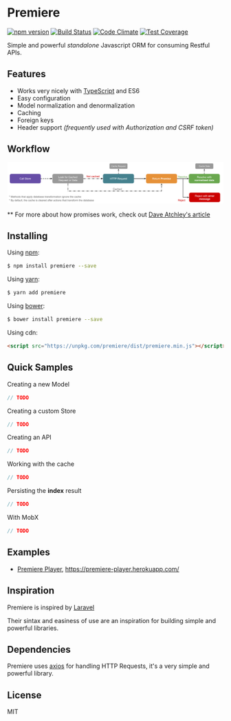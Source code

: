 # Premiere

[![npm version](https://img.shields.io/npm/v/premiere.svg)](https://www.npmjs.org/package/premiere)
[![Build Status](https://travis-ci.org/pedsmoreira/premiere.svg?branch=master)](https://travis-ci.org/pedsmoreira/premiere)
[![Code Climate](https://codeclimate.com/github/pedsmoreira/premiere/badges/gpa.svg)](https://codeclimate.com/github/pedsmoreira/premiere)
[![Test Coverage](https://codeclimate.com/github/pedsmoreira/premiere/badges/coverage.svg)](https://codeclimate.com/github/pedsmoreira/premiere/coverage)

Simple and powerful _standalone_ Javascript ORM for consuming Restful APIs.

## Features
- Works very nicely with [TypeScript](http://typescriptlang.org/) and ES6
- Easy configuration
- Model normalization and denormalization
- Caching
- Foreign keys
- Header support _(frequently used with Authorization and CSRF token)_

## Workflow
![Workflow](workflow.png)

** For more about how promises work, check out [Dave Atchley's article](http://www.datchley.name/es6-promises/)

## Installing

Using [npm](http://npmjs.com/):

```bash
$ npm install premiere --save
```

Using [yarn](https://yarnpkg.com/):

```bash
$ yarn add premiere
```

Using [bower](https://bower.io/):

```bash
$ bower install premiere --save
```

Using cdn:

```html
<script src="https://unpkg.com/premiere/dist/premiere.min.js"></script>
```

## Quick Samples

Creating a new Model
 
```js
// TODO
```

Creating a custom Store

```js
// TODO
```

Creating an API

```js
// TODO
```

Working with the cache

```js
// TODO
```

Persisting the **index** result

```js
// TODO
```

With MobX

```js
// TODO
```

## Examples
- [Premiere Player](https://github.com/pedsmoreira/premiere-player), https://premiere-player.herokuapp.com/ 

## Inspiration
Premiere is inspired by [Laravel](https://laravel.com/)

Their sintax and easiness of use are an inspiration for building simple and powerful libraries.

## Dependencies
Premiere uses [axios](https://github.com/mzabriskie/axios) for handling HTTP Requests, it's a very simple and powerful library.

## License
MIT
